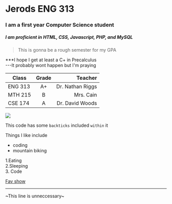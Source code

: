 # Jerods ENG 313 

<h3>I am a first year Computer Science student</h3>

<h5>I am proficient in HTML, CSS, Javascript, PHP, and MySQL</h5>

>This is gonna be a rough semester for my GPA

***I hope I get at least a C+ in Precalculus
<br>
---It probably wont happen but I'm praying

| Class         | Grade         | Teacher  |
| ------------- |:-------------:| -----:|
| ENG 313      | A+ | Dr. Nathan Riggs |
| MTH 215      | B      |   Mrs. Cain |
| CSE 174 | A      |    Dr. David Woods |

<img src="https://www.johnnyseeds.com/dw/image/v2/BBBW_PRD/on/demandware.static/-/Sites-jss-master/default/dwfd95ba5a/images/products/flowers/01814_01_sunrichorangesum.jpg?sw=387&cx=302&cy=0&cw=1196&ch=1196">

This code has some `backticks` included `within` it

Things I like include

* coding 
* mountain biking

1.Eating
<br>
2.Sleeping
<br>
3. Code

[Fav show](https://www.hbo.com/silicon-valley)

<hr>
~This line is unneccessary~


